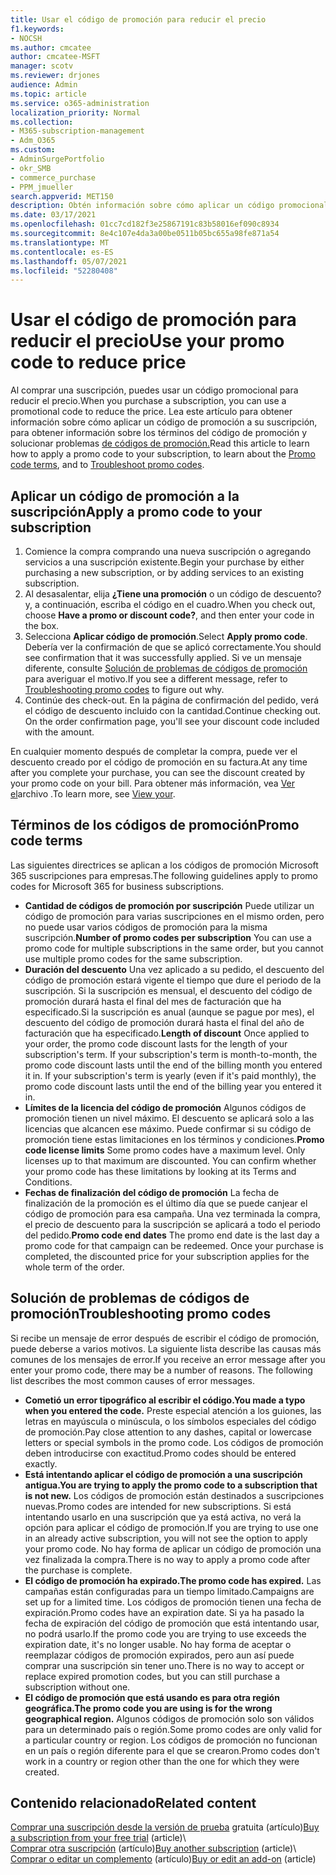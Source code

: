 ```yaml
---
title: Usar el código de promoción para reducir el precio
f1.keywords:
- NOCSH
ms.author: cmcatee
author: cmcatee-MSFT
manager: scotv
ms.reviewer: drjones
audience: Admin
ms.topic: article
ms.service: o365-administration
localization_priority: Normal
ms.collection:
- M365-subscription-management
- Adm_O365
ms.custom:
- AdminSurgePortfolio
- okr_SMB
- commerce_purchase
- PPM_jmueller
search.appverid: MET150
description: Obtén información sobre cómo aplicar un código promocional a tu suscripción Microsoft 365 para reducir el precio y cómo solucionar problemas de código de promoción en caso de error.
ms.date: 03/17/2021
ms.openlocfilehash: 01cc7cd182f3e25867191c83b58016ef090c8934
ms.sourcegitcommit: 8e4c107e4da3a00be0511b05bc655a98fe871a54
ms.translationtype: MT
ms.contentlocale: es-ES
ms.lasthandoff: 05/07/2021
ms.locfileid: "52280408"
---
```

# <a name="use-your-promo-code-to-reduce-price"></a><span data-ttu-id="ea73b-103">Usar el código de promoción para reducir el precio</span><span class="sxs-lookup"><span data-stu-id="ea73b-103">Use your promo code to reduce price</span></span>

<span data-ttu-id="ea73b-104">Al comprar una suscripción, puedes usar un código promocional para reducir el precio.</span><span class="sxs-lookup"><span data-stu-id="ea73b-104">When you purchase a subscription, you can use a promotional code to reduce the price.</span></span> <span data-ttu-id="ea73b-105">Lea este artículo para obtener información sobre cómo aplicar un [](#promo-code-terms)código de promoción a su suscripción, para obtener información sobre los términos del código de promoción y solucionar problemas [de códigos de promoción.](#troubleshooting-promo-codes)</span><span class="sxs-lookup"><span data-stu-id="ea73b-105">Read this article to learn how to apply a promo code to your subscription, to learn about the [Promo code terms](#promo-code-terms), and to [Troubleshoot promo codes](#troubleshooting-promo-codes).</span></span>
  
## <a name="apply-a-promo-code-to-your-subscription"></a><span data-ttu-id="ea73b-106">Aplicar un código de promoción a la suscripción</span><span class="sxs-lookup"><span data-stu-id="ea73b-106">Apply a promo code to your subscription</span></span>

1. <span data-ttu-id="ea73b-107">Comience la compra comprando una nueva suscripción o agregando servicios a una suscripción existente.</span><span class="sxs-lookup"><span data-stu-id="ea73b-107">Begin your purchase by either purchasing a new subscription, or by adding services to an existing subscription.</span></span>
2. <span data-ttu-id="ea73b-108">Al desasalentar, elija **¿Tiene una promoción** o un código de descuento? y, a continuación, escriba el código en el cuadro.</span><span class="sxs-lookup"><span data-stu-id="ea73b-108">When you check out, choose **Have a promo or discount code?**, and then enter your code in the box.</span></span>
3. <span data-ttu-id="ea73b-109">Selecciona **Aplicar código de promoción**.</span><span class="sxs-lookup"><span data-stu-id="ea73b-109">Select **Apply promo code**.</span></span> <span data-ttu-id="ea73b-110">Debería ver la confirmación de que se aplicó correctamente.</span><span class="sxs-lookup"><span data-stu-id="ea73b-110">You should see confirmation that it was successfully applied.</span></span> <span data-ttu-id="ea73b-111">Si ve un mensaje diferente, consulte [Solución de problemas de códigos de promoción](#troubleshooting-promo-codes) para averiguar el motivo.</span><span class="sxs-lookup"><span data-stu-id="ea73b-111">If you see a different message, refer to [Troubleshooting promo codes](#troubleshooting-promo-codes) to figure out why.</span></span>
4. <span data-ttu-id="ea73b-112">Continúe des check-out. En la página de confirmación del pedido, verá el código de descuento incluido con la cantidad.</span><span class="sxs-lookup"><span data-stu-id="ea73b-112">Continue checking out. On the order confirmation page, you'll see your discount code included with the amount.</span></span>

<span data-ttu-id="ea73b-113">En cualquier momento después de completar la compra, puede ver el descuento creado por el código de promoción en su factura.</span><span class="sxs-lookup"><span data-stu-id="ea73b-113">At any time after you complete your purchase, you can see the discount created by your promo code on your bill.</span></span> <span data-ttu-id="ea73b-114">Para obtener más información, vea [Ver el](billing-and-payments/view-your-bill-or-invoice.md)archivo .</span><span class="sxs-lookup"><span data-stu-id="ea73b-114">To learn more, see [View your](billing-and-payments/view-your-bill-or-invoice.md).</span></span>
  
## <a name="promo-code-terms"></a><span data-ttu-id="ea73b-115">Términos de los códigos de promoción</span><span class="sxs-lookup"><span data-stu-id="ea73b-115">Promo code terms</span></span>

<span data-ttu-id="ea73b-116">Las siguientes directrices se aplican a los códigos de promoción Microsoft 365 suscripciones para empresas.</span><span class="sxs-lookup"><span data-stu-id="ea73b-116">The following guidelines apply to promo codes for Microsoft 365 for business subscriptions.</span></span>
  
- <span data-ttu-id="ea73b-117">**Cantidad de códigos de promoción por suscripción** Puede utilizar un código de promoción para varias suscripciones en el mismo orden, pero no puede usar varios códigos de promoción para la misma suscripción.</span><span class="sxs-lookup"><span data-stu-id="ea73b-117">**Number of promo codes per subscription** You can use a promo code for multiple subscriptions in the same order, but you cannot use multiple promo codes for the same subscription.</span></span>
- <span data-ttu-id="ea73b-p104">**Duración del descuento** Una vez aplicado a su pedido, el descuento del código de promoción estará vigente el tiempo que dure el periodo de la suscripción. Si la suscripción es mensual, el descuento del código de promoción durará hasta el final del mes de facturación que ha especificado.Si la suscripción es anual (aunque se pague por mes), el descuento del código de promoción durará hasta el final del año de facturación que ha especificado.</span><span class="sxs-lookup"><span data-stu-id="ea73b-p104">**Length of discount** Once applied to your order, the promo code discount lasts for the length of your subscription's term. If your subscription's term is month-to-month, the promo code discount lasts until the end of the billing month you entered it in. If your subscription's term is yearly (even if it's paid monthly), the promo code discount lasts until the end of the billing year you entered it in.</span></span>
- <span data-ttu-id="ea73b-p105">**Límites de la licencia del código de promoción** Algunos códigos de promoción tienen un nivel máximo. El descuento se aplicará solo a las licencias que alcancen ese máximo. Puede confirmar si su código de promoción tiene estas limitaciones en los términos y condiciones.</span><span class="sxs-lookup"><span data-stu-id="ea73b-p105">**Promo code license limits** Some promo codes have a maximum level. Only licenses up to that maximum are discounted. You can confirm whether your promo code has these limitations by looking at its Terms and Conditions.</span></span>
- <span data-ttu-id="ea73b-p106">**Fechas de finalización del código de promoción** La fecha de finalización de la promoción es el último día que se puede canjear el código de promoción para esa campaña. Una vez terminada la compra, el precio de descuento para la suscripción se aplicará a todo el periodo del pedido.</span><span class="sxs-lookup"><span data-stu-id="ea73b-p106">**Promo code end dates** The promo end date is the last day a promo code for that campaign can be redeemed. Once your purchase is completed, the discounted price for your subscription applies for the whole term of the order.</span></span>

## <a name="troubleshooting-promo-codes"></a><span data-ttu-id="ea73b-126">Solución de problemas de códigos de promoción</span><span class="sxs-lookup"><span data-stu-id="ea73b-126">Troubleshooting promo codes</span></span>

<span data-ttu-id="ea73b-p107">Si recibe un mensaje de error después de escribir el código de promoción, puede deberse a varios motivos. La siguiente lista describe las causas más comunes de los mensajes de error.</span><span class="sxs-lookup"><span data-stu-id="ea73b-p107">If you receive an error message after you enter your promo code, there may be a number of reasons. The following list describes the most common causes of error messages.</span></span>
  
- <span data-ttu-id="ea73b-129">**Cometió un error tipográfico al escribir el código.**</span><span class="sxs-lookup"><span data-stu-id="ea73b-129">**You made a typo when you entered the code.**</span></span> <span data-ttu-id="ea73b-130">Preste especial atención a los guiones, las letras en mayúscula o minúscula, o los símbolos especiales del código de promoción.</span><span class="sxs-lookup"><span data-stu-id="ea73b-130">Pay close attention to any dashes, capital or lowercase letters or special symbols in the promo code.</span></span> <span data-ttu-id="ea73b-131">Los códigos de promoción deben introducirse con exactitud.</span><span class="sxs-lookup"><span data-stu-id="ea73b-131">Promo codes should be entered exactly.</span></span>
- <span data-ttu-id="ea73b-132">**Está intentando aplicar el código de promoción a una suscripción antigua.**</span><span class="sxs-lookup"><span data-stu-id="ea73b-132">**You are trying to apply the promo code to a subscription that is not new.**</span></span> <span data-ttu-id="ea73b-133">Los códigos de promoción están destinados a suscripciones nuevas.</span><span class="sxs-lookup"><span data-stu-id="ea73b-133">Promo codes are intended for new subscriptions.</span></span> <span data-ttu-id="ea73b-134">Si está intentando usarlo en una suscripción que ya está activa, no verá la opción para aplicar el código de promoción.</span><span class="sxs-lookup"><span data-stu-id="ea73b-134">If you are trying to use one in an already active subscription, you will not see the option to apply your promo code.</span></span> <span data-ttu-id="ea73b-135">No hay forma de aplicar un código de promoción una vez finalizada la compra.</span><span class="sxs-lookup"><span data-stu-id="ea73b-135">There is no way to apply a promo code after the purchase is complete.</span></span>
- <span data-ttu-id="ea73b-136">**El código de promoción ha expirado.**</span><span class="sxs-lookup"><span data-stu-id="ea73b-136">**The promo code has expired.**</span></span> <span data-ttu-id="ea73b-137">Las campañas están configuradas para un tiempo limitado.</span><span class="sxs-lookup"><span data-stu-id="ea73b-137">Campaigns are set up for a limited time.</span></span> <span data-ttu-id="ea73b-138">Los códigos de promoción tienen una fecha de expiración.</span><span class="sxs-lookup"><span data-stu-id="ea73b-138">Promo codes have an expiration date.</span></span> <span data-ttu-id="ea73b-139">Si ya ha pasado la fecha de expiración del código de promoción que está intentando usar, no podrá usarlo.</span><span class="sxs-lookup"><span data-stu-id="ea73b-139">If the promo code you are trying to use exceeds the expiration date, it's no longer usable.</span></span> <span data-ttu-id="ea73b-140">No hay forma de aceptar o reemplazar códigos de promoción expirados, pero aun así puede comprar una suscripción sin tener uno.</span><span class="sxs-lookup"><span data-stu-id="ea73b-140">There is no way to accept or replace expired promotion codes, but you can still purchase a subscription without one.</span></span>
- <span data-ttu-id="ea73b-141">**El código de promoción que está usando es para otra región geográfica.**</span><span class="sxs-lookup"><span data-stu-id="ea73b-141">**The promo code you are using is for the wrong geographical region.**</span></span> <span data-ttu-id="ea73b-142">Algunos códigos de promoción solo son válidos para un determinado país o región.</span><span class="sxs-lookup"><span data-stu-id="ea73b-142">Some promo codes are only valid for a particular country or region.</span></span> <span data-ttu-id="ea73b-143">Los códigos de promoción no funcionan en un país o región diferente para el que se crearon.</span><span class="sxs-lookup"><span data-stu-id="ea73b-143">Promo codes don't work in a country or region other than the one for which they were created.</span></span>
  
## <a name="related-content"></a><span data-ttu-id="ea73b-144">Contenido relacionado</span><span class="sxs-lookup"><span data-stu-id="ea73b-144">Related content</span></span>

<span data-ttu-id="ea73b-145">[Comprar una suscripción desde la versión de prueba](./try-or-buy-microsoft-365.md) gratuita (artículo)</span><span class="sxs-lookup"><span data-stu-id="ea73b-145">[Buy a subscription from your free trial](./try-or-buy-microsoft-365.md) (article)</span></span>\  
<span data-ttu-id="ea73b-146">[Comprar otra suscripción](./try-or-buy-microsoft-365.md) (artículo)</span><span class="sxs-lookup"><span data-stu-id="ea73b-146">[Buy another subscription](./try-or-buy-microsoft-365.md) (article)</span></span>\  
<span data-ttu-id="ea73b-147">[Comprar o editar un complemento](buy-or-edit-an-add-on.md) (artículo)</span><span class="sxs-lookup"><span data-stu-id="ea73b-147">[Buy or edit an add-on](buy-or-edit-an-add-on.md) (article)</span></span>
